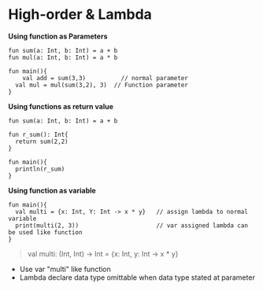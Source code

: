 # High-order & Lambda

**Using function as Parameters**

    fun sum(a: Int, b: Int) = a + b
    fun mul(a: Int, b: Int) = a * b
    
    fun main(){
    	val add = sum(3,3)          // normal parameter
      val mul = mul(sum(3,2), 3)  // Function parameter
    }

**Using functions as return value**

    fun sum(a: Int, b: Int) = a + b
    
    fun r_sum(): Int{
      return sum(2,2)
    }
    
    fun main(){
      println(r_sum)
    }

**Using function as variable**

    fun main(){
      val multi = {x: Int, Y: Int -> x * y}   // assign lambda to normal variable
      print(multi(2, 3))                      // var assigned lambda can be used like function
    }
      

> val multi: (Int, Int) → Int = {x: Int, y: Int → x * y}

- Use var "multi" like function
- Lambda declare data type omittable when data type stated at parameter